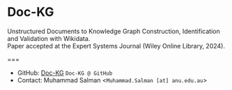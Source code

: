 # Doc-KG  
Unstructured Documents to Knowledge Graph Construction, Identification and Validation with Wikidata.  
Paper accepted at the Expert Systems Journal (Wiley Online Library, 2024).  

===
- GitHub: [Doc-KG](https://github.com/salmon-kg/Doc-KG) `Doc-KG @ GitHub`  
- Contact: Muhammad Salman <`Muhammad.Salman [at] anu.edu.au`>  
